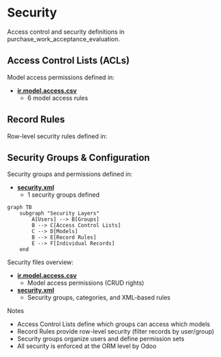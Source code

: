 # Security

Access control and security definitions in purchase_work_acceptance_evaluation.

## Access Control Lists (ACLs)

Model access permissions defined in:
- **[ir.model.access.csv](../purchase_work_acceptance_evaluation/security/ir.model.access.csv)**
  - 6 model access rules

## Record Rules

Row-level security rules defined in:

## Security Groups & Configuration

Security groups and permissions defined in:
- **[security.xml](../purchase_work_acceptance_evaluation/security/security.xml)**
  - 1 security groups defined

```mermaid
graph TB
    subgraph "Security Layers"
        A[Users] --> B[Groups]
        B --> C[Access Control Lists]
        C --> D[Models]
        B --> E[Record Rules]
        E --> F[Individual Records]
    end
```

Security files overview:
- **[ir.model.access.csv](../purchase_work_acceptance_evaluation/security/ir.model.access.csv)**
  - Model access permissions (CRUD rights)
- **[security.xml](../purchase_work_acceptance_evaluation/security/security.xml)**
  - Security groups, categories, and XML-based rules

Notes
- Access Control Lists define which groups can access which models
- Record Rules provide row-level security (filter records by user/group)
- Security groups organize users and define permission sets
- All security is enforced at the ORM level by Odoo
